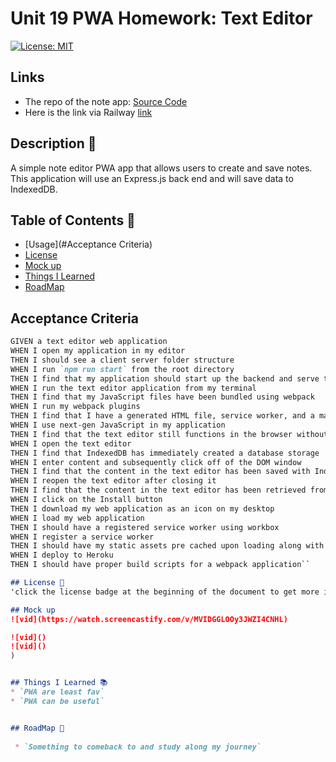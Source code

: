# Unit 19 PWA Homework: Text Editor 

[![License: MIT](https://img.shields.io/badge/License-MIT-yellow.svg)](https://opensource.org/licenses/MIT)


## Links

- The repo of the note app: [Source Code](https://github.com/EshuShango/pwa-new)
- Here is the link via Railway [link](https://pwa-new-production.up.railway.app/)


## Description 🔎
 A simple note editor PWA app that allows users to create and save notes. This application will use an Express.js back end and will save data to IndexedDB.

## Table of Contents 📖
- [Usage](#Acceptance Criteria) 
- [License](#license-📝)
- [Mock up](#mock-up) 
- [Things I Learned](#things-i-learned-📚)
- [RoadMap](#roadmap-🧭)

## Acceptance Criteria

```md
GIVEN a text editor web application
WHEN I open my application in my editor
THEN I should see a client server folder structure
WHEN I run `npm run start` from the root directory
THEN I find that my application should start up the backend and serve the client
WHEN I run the text editor application from my terminal
THEN I find that my JavaScript files have been bundled using webpack
WHEN I run my webpack plugins
THEN I find that I have a generated HTML file, service worker, and a manifest file
WHEN I use next-gen JavaScript in my application
THEN I find that the text editor still functions in the browser without errors
WHEN I open the text editor
THEN I find that IndexedDB has immediately created a database storage
WHEN I enter content and subsequently click off of the DOM window
THEN I find that the content in the text editor has been saved with IndexedDB
WHEN I reopen the text editor after closing it
THEN I find that the content in the text editor has been retrieved from our IndexedDB
WHEN I click on the Install button
THEN I download my web application as an icon on my desktop
WHEN I load my web application
THEN I should have a registered service worker using workbox
WHEN I register a service worker
THEN I should have my static assets pre cached upon loading along with subsequent pages and static assets
WHEN I deploy to Heroku
THEN I should have proper build scripts for a webpack application``

## License 📝
'click the license badge at the beginning of the document to get more info'

## Mock up 
![vid](https://watch.screencastify.com/v/MVIDGGLOOy3JWZI4CNHL)

![vid]()
![vid]()
)


## Things I Learned 📚
* `PWA are least fav`
* `PWA can be useful`


## RoadMap 🧭
 
 * `Something to comeback to and study along my journey`

